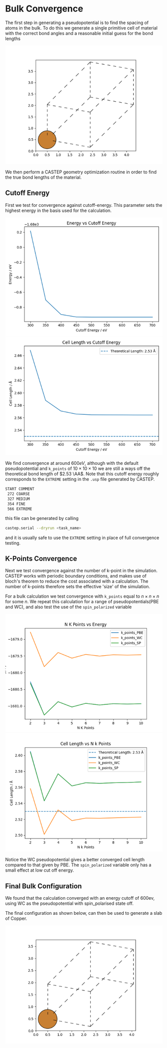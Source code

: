 # Bulk Convergence

The first step in generating a pseudopotential is to find the spacing
of atoms in the bulk. To do this we generate a single primitive cell
of material with the correct bond angles and a reasonable initial guess
for the bond lengths

![](figures/initial_arrangement.png)

We then perform a CASTEP geometry optimization routine in order to
find the true bond lengths of the material.

## Cutoff Energy

First we test for convergence against cutoff-energy. This parameter sets
the highest energy in the basis used for the calculation.

![](figures/energy_against_cutoff_energy.png)
![](figures/cell_length_against_cutoff_energy.png)

We find convergence at around $600 eV$, although with the default
pseudopotential and `k_points` of $10 \times 10 \times 10$ we are
still a ways off the theoretical bond length of $2.53 \AA$.
Note that this cutoff energy roughly
corresponds to the `EXTREME` setting in the `.usp` file generated by
CASTEP.

```
START COMMENT
 272 COARSE
 327 MEDIUM
 354 FINE
 566 EXTREME
```

this file can be generated by calling

```bash
castep.serial --dryrun <task_name>
```

and it is usually safe to use the `EXTREME` setting in place of full convergence testing.

## K-Points Convergence

Next we test convergence against the number of k-point in the simulation. CASTEP works with
periodic boundary conditions, and makes use of bloch's theorem to reduce the cost associated with
a calculation. The number of k-points therefore sets the effective 'size' of the simulation.

For a bulk calculation we test convergence with `k_points` equal to $n \times n \times n$
for some $n$. We repeat this calculation for a range of pseudopotentials(PBE and WC), and also test the
use of the `spin_polarized` variable

![](figures/energy_against_n_k_points.Png)
![](figures/cell_length_against_n_k_points.Png)

Notice the WC pseudopotential gives a better converged cell length compared to that given by PBE.
The `spin_polarized` variable only has a small effect at low cut off energy.

## Final Bulk Configuration

We found that the calculation converged with an energy cutoff of 600ev, using WC as the pseudopotential with spin_polarised state off.

The final configuration as shown below, can then be used to generate a slab of Copper.

![](figures/final_arrangement.png)
